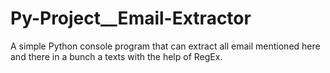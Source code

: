 # Py-Project__Email-Extractor
A simple Python console program that can extract all email mentioned here and there in a bunch a texts with the help of RegEx.
